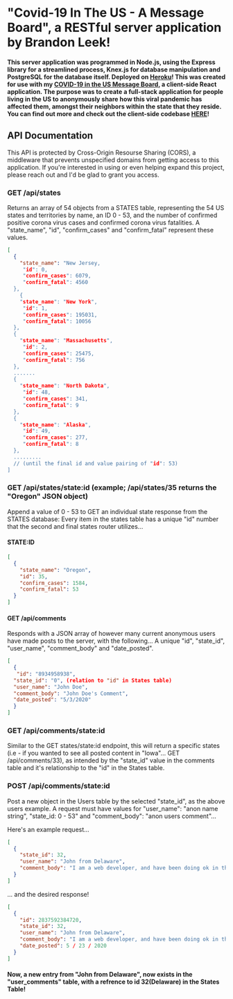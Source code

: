 # "Covid-19 In The US - A Message Board", a RESTful server application by Brandon Leek!

#### This server application was programmed in Node.js, using the Express library for a streamlined process, Knex.js for database manipulation and PostgreSQL for the database itself. Deployed on [Heroku](https://stark-garden-39238.herokuapp.com/)! This was created for use with my [COVID-19 in the US Message Board](https://corona-message-board-us.now.sh/), a client-side React application. The purpose was to create a full-stack application for people living in the US to anonymously share how this viral pandemic has affected them, amongst their neighbors within the state that they reside. You can find out more and check out the client-side codebase [HERE](https://github.com/thinkful-ei-macaw/covid-19-client-bleek)!

## API Documentation

This API is protected by Cross-Origin Resourse Sharing (CORS), a middleware that prevents unspecified domains from getting access to this application. If you're interested in using or even helping expand this project, please reach out and I'd be glad to grant you access.

### GET /api/states

Returns an array of 54 objects from a STATES table, representing the 54 US states and territories by name, an ID 0 - 53, and the number of confirmed positive corona virus cases and confirmed corona virus fatalities. A "state_name", "id", "confirm_cases" and "confirm_fatal" represent these values.

```json
[
  {
    "state_name": "New Jersey,
     "id": 0,
     "confirm_cases": 6079,
     "confirm_fatal": 4560
  },
    {
    "state_name": "New York",
     "id": 1,
     "confirm_cases": 195031,
     "confirm_fatal": 10056
  },
  {
    "state_name": "Massachusetts",
     "id": 2,
     "confirm_cases": 25475,
     "confirm_fatal": 756
  },
  .......
  {
    "state_name": "North Dakota",
     "id": 48,
     "confirm_cases": 341,
     "confirm_fatal": 9
  },
  {
    "state_name": "Alaska",
     "id": 49,
     "confirm_cases": 277,
     "confirm_fatal": 8
  },
  .........
  // (until the final id and value pairing of "id": 53)
]
```

### GET /api/states/state:id (example; /api/states/35 returns the "Oregon" JSON object)

Append a value of 0 - 53 to GET an individual state response from the STATES database: Every item in the states table has a unique "id" number that the second and final states router utilizes...

#### STATE:ID

```json
[
  {
    "state_name": "Oregon",
    "id": 35,
    "confirm_cases": 1584,
    "confirm_fatal": 53
  }
]
```

#### GET /api/comments

Responds with a JSON array of however many current anonymous users have made posts to the server, with the following...
A unique "id", "state_id", "user_name", "comment_body" and "date_posted".

```json
[
  {
   "id": "8934958938",
  "state_id": "0", (relation to "id" in States table)
  "user_name": "John Doe",
  "comment_body": "John Doe's Comment",
  "date_posted": "5/3/2020"
  }
]
```

### GET /api/comments/state:id

Similar to the GET states/state:id endpoint, this will return a specific states (i.e - if you wanted to see all posted content in "Iowa"... GET /api/comments/33), as intended by the "state_id" value in the comments table and it's relationship to the "id" in the States table.

### POST /api/comments/state:id

Post a new object in the Users table by the selected "state_id", as the above users example. A request must have values for "user_name": "anon name string", "state_id: 0 - 53" and "comment_body": "anon users comment"...

Here's an example request...

```json
[
  {
    "state_id": 32,
    "user_name": "John from Delaware",
    "comment_body": "I am a web developer, and have been doing ok in the pandemic!"
  }
]
```

... and the desired response!

```json
[
  {
    "id": 2837592384720,
    "state_id": 32,
    "user_name": "John from Delaware",
    "comment_body": "I am a web developer, and have been doing ok in the pandemic!",
    "date_posted": 5 / 23 / 2020
  }
]
```

#### Now, a new entry from "John from Delaware", now exists in the "user_comments" table, with a refrence to id 32(Delaware) in the States Table!
